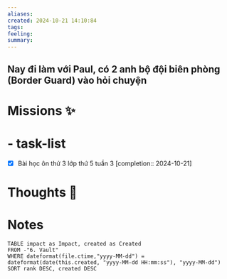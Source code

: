 ```yaml
---
aliases: 
created: 2024-10-21 14:10:84
tags: 
feeling: 
summary:
---
```

Nay đi làm với Paul, có 2 anh bộ đội biên phòng (Border Guard) vào hỏi chuyện
- 


# Missions ✨

# - task-list
- [x] Bài học ôn thứ 3 lớp thứ 5 tuần 3 [completion:: 2024-10-21]


# Thoughts 💬


# Notes

```dataview
TABLE impact as Impact, created as Created
FROM -"6. Vault"
WHERE dateformat(file.ctime,"yyyy-MM-dd") = dateformat(date(this.created, "yyyy-MM-dd HH:mm:ss"), "yyyy-MM-dd")
SORT rank DESC, created DESC
```